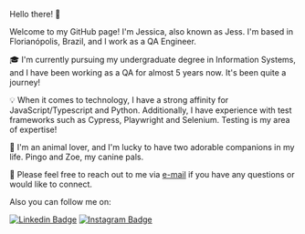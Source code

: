 
Hello there! 👋

Welcome to my GitHub page! I'm Jessica, also known as Jess. I'm based in Florianópolis, Brazil, and I work as a QA Engineer.

🎓 I'm currently pursuing my undergraduate degree in Information Systems, and I have been working as a QA for almost 5 years now. It's been quite a journey!

💡 When it comes to technology, I have a strong affinity for JavaScript/Typescript and Python. Additionally, I have experience with test frameworks such as Cypress, Playwright and Selenium. Testing is my area of expertise!

🐾 I'm an animal lover, and I'm lucky to have two adorable companions in my life. Pingo and Zoe, my canine pals.

📧 Please feel free to reach out to me via [e-mail](mailto:jessica_schelly@hotmail.com.com) if you have any questions or would like to connect.

Also you can follow me on: 

[![Linkedin Badge](https://img.shields.io/badge/-LinkedIn-blue?style=flat&logo=LinkedIn&logoColor=white)](https://www.linkedin.com/in/jessica-schelly/)
[![Instagram Badge](https://img.shields.io/badge/-Instagram-C13584?style=flat&logo=Instagram&logoColor=white)](https://www.instagram.com/jessicaschelly/)
